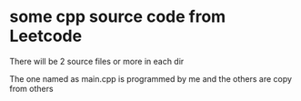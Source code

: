 # some cpp source code from Leetcode
There will be 2 source files or more in each dir

The one named as main.cpp is programmed by me and the others are copy from others